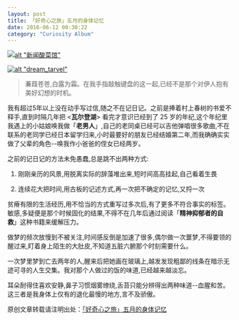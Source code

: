 ```yaml
---
layout: post
title: 「好奇心之旅」五月的身体记忆
date: 2016-06-12 00:30:22
category: "Curiosity Album"
---
```


[![alt "新闻酸菜馆"](http://7xv4lu.com1.z0.glb.clouddn.com/prenotes2881819978241035%5B1%5D.jpg?imageView/2/w/60/q/60 "新闻酸菜馆")](http://music.163.com/#/djradio?id=984022)


[![alt "dream_tarvel"](http://7xv4lu.com1.z0.glb.clouddn.com/dd.jpg "dream_tarvel")](https://unclethree.github.io/curiosity%20album/2016/06/12/album-for-the-curiosity-1.html)


>蒹葭苍苍,白露为霜。在我手指敲触键盘的这一起,已经不是那个对伊人抱有美好幻想的时机。

我有超过5年以上没在动手写过信,随之不在记日记。之前是捧着村上春树的书爱不释手,直到时隔几年把 <**瓦尔登湖**> 看完才意识已经到了 25 岁的年纪,这个年纪里我遇上的小姑娘唤我做「**老男人**」,自己的老同桌已经可以吉他弹唱很多歌曲,不在联系的老同学已经日本留学归来,小时最要好的朋友已经结婚第二年,而我确确实实做了父辈的角色--唤我作小爸爸的侄女已经两岁。

之前的记日记的方法未免愚蠢,总是跳不出两种方式:

1. 刚刚亲历的风景,用脱离实际的辞藻堆出来,短时间高高挂起,自己看着生畏

2. 连续花大把时间,用古板的记述方式,再一次把不确定的记忆,又捋一次

贫瘠有限的生活经历,用不恰当的方式重写过多次后,有了更多不符合事实的标签。敏感,多疑便是那个时候固化的结果,不得不在几年后通过阅读「**精神抑郁者的自救**」这种书籍来缓解压力。

做梦的频次放慢到不被关注,时间感反倒是加速了很多,偶尔做一次噩梦,不得要领的醒过来,盯着身上陌生的大肚皮,不知道五脏六腑那个时刻需要什么。

一次梦里梦到亡去两年的人,醒来后把她画在玻璃上,越发发现粗鄙的线条在暗示无迹可寻的人生交集。我对那个人做过的饭的味道,已经越来越淡忘。

耳朵耐得住喜欢安静,鼻子习惯烟雾缭绕,舌苔只能分辨得出两种味道--血腥和苦。这三者是我身体上仅有的退化最慢的地方,言不及骄傲。


原创文章转载请注明出处：[「好奇心之旅」五月的身体记忆](https://unclethree.github.io/curiosity%20album/2016/06/12/album-for-the-curiosity-1.html)